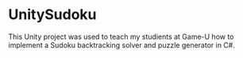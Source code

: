 # UnitySudoku
This Unity project was used to teach my studients at Game-U how to implement a Sudoku backtracking solver and puzzle generator in C#.
